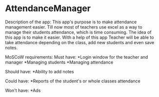 # AttendanceManager
Description of the app: This app's purpose is to make attendance management easier. Till now most of teachers use excel as a way to manage their students attendance, which is time consuming. The idea of this app is to make it easier. With a help of this app Teacher will be able to take attendance depending on the class, add new students and even save notes.

MoSCoW requirements: Must have: *Login window for the teacher and manager *Managing students *Managing attendance

Should have: *Ability to add notes

Could have: *Reports of the student's or whole classes attendance

Won't have: *Ads
